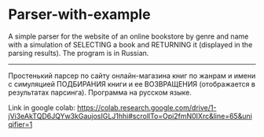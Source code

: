 # Parser-with-example
A simple parser for the website of an online bookstore by genre and name with a simulation of SELECTING a book and RETURNING it (displayed in the parsing results). The program is in Russian.

---------------------------------------------------------------------------------------------------------------------------------------------------------------------------------------------

Простенький парсер по сайту онлайн-магазина книг по жанрам и имени с симуляцией ПОДБИРАНИЯ книги и ее ВОЗВРАЩЕНИЯ (отображается в результатах парсинга). Программа на русском языке.


Link in google colab: https://colab.research.google.com/drive/1-jVi3eAkTQD6JQYw3kGaujosIGLJ1hhi#scrollTo=Opi2fmN0IXrc&line=65&uniqifier=1

